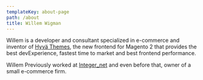```yaml
---
templateKey: about-page
path: /about
title: Willem Wigman
---
```

Willem is a developer and consultant specialized in e-commerce and inventor of [Hyvä Themes](https://hyva.io/), the new frontend for Magento 2 that provides the best devExperience, fastest time to market and best frontend performance.

Willem Previously worked at [Integer_net](https://integer-net.com/) and even before that, owner of a small e-commerce firm.